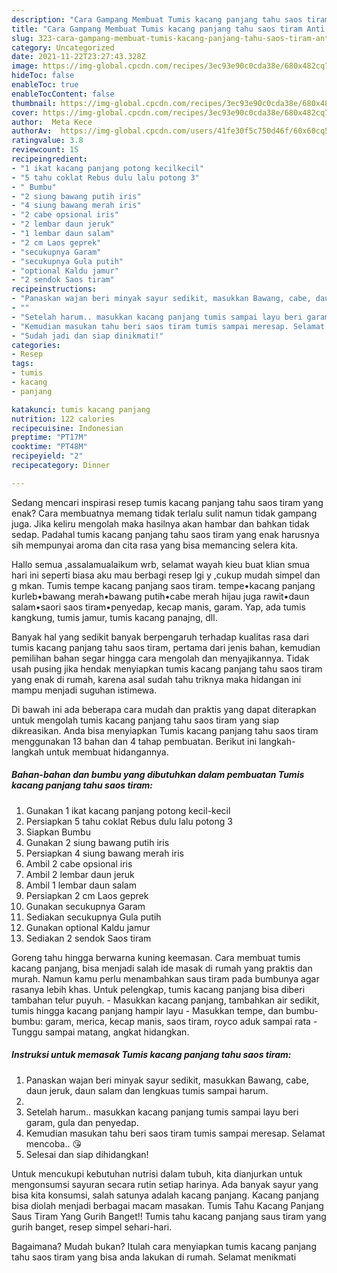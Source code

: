 ```yaml
---
description: "Cara Gampang Membuat Tumis kacang panjang tahu saos tiram Anti Gagal"
title: "Cara Gampang Membuat Tumis kacang panjang tahu saos tiram Anti Gagal"
slug: 323-cara-gampang-membuat-tumis-kacang-panjang-tahu-saos-tiram-anti-gagal
category: Uncategorized
date: 2021-11-22T23:27:43.328Z
image: https://img-global.cpcdn.com/recipes/3ec93e90c0cda38e/680x482cq70/tumis-kacang-panjang-tahu-saos-tiram-foto-resep-utama.jpg
hideToc: false
enableToc: true
enableTocContent: false
thumbnail: https://img-global.cpcdn.com/recipes/3ec93e90c0cda38e/680x482cq70/tumis-kacang-panjang-tahu-saos-tiram-foto-resep-utama.jpg
cover: https://img-global.cpcdn.com/recipes/3ec93e90c0cda38e/680x482cq70/tumis-kacang-panjang-tahu-saos-tiram-foto-resep-utama.jpg
author:  Meta Kece
authorAv:  https://img-global.cpcdn.com/users/41fe30f5c750d46f/60x60cq50/avatar.jpg
ratingvalue: 3.8
reviewcount: 15
recipeingredient:
- "1 ikat kacang panjang potong kecilkecil"
- "5 tahu coklat Rebus dulu lalu potong 3"
- " Bumbu"
- "2 siung bawang putih iris"
- "4 siung bawang merah iris"
- "2 cabe opsional iris"
- "2 lembar daun jeruk"
- "1 lembar daun salam"
- "2 cm Laos geprek"
- "secukupnya Garam"
- "secukupnya Gula putih"
- "optional Kaldu jamur"
- "2 sendok Saos tiram"
recipeinstructions:
- "Panaskan wajan beri minyak sayur sedikit, masukkan Bawang, cabe, daun jeruk, daun salam dan lengkuas tumis sampai harum."
- ""
- "Setelah harum.. masukkan kacang panjang tumis sampai layu beri garam, gula dan penyedap."
- "Kemudian masukan tahu beri saos tiram tumis sampai meresap. Selamat mencoba.. 😘"
- "Sudah jadi dan siap dinikmati!"
categories:
- Resep
tags:
- tumis
- kacang
- panjang

katakunci: tumis kacang panjang 
nutrition: 122 calories
recipecuisine: Indonesian
preptime: "PT17M"
cooktime: "PT48M"
recipeyield: "2"
recipecategory: Dinner

---
```



Sedang mencari inspirasi resep tumis kacang panjang tahu saos tiram yang enak? Cara membuatnya memang tidak terlalu sulit namun tidak gampang juga. Jika keliru mengolah maka hasilnya akan hambar dan bahkan tidak sedap. Padahal tumis kacang panjang tahu saos tiram yang enak harusnya sih mempunyai aroma dan cita rasa yang bisa memancing selera kita.


Hallo semua ,assalamualaikum wrb, selamat wayah kieu buat klian smua hari ini seperti biasa aku mau berbagi resep lgi y ,cukup mudah simpel dan g mkan. Tumis tempe kacang panjang saos tiram. tempe•kacang panjang kurleb•bawang merah•bawang putih•cabe merah hijau juga rawit•daun salam•saori saos tiram•penyedap, kecap manis, garam. Yap, ada tumis kangkung, tumis jamur, tumis kacang panajng, dll.

Banyak hal yang sedikit banyak berpengaruh terhadap kualitas rasa dari tumis kacang panjang tahu saos tiram, pertama dari jenis bahan, kemudian pemilihan bahan segar hingga cara mengolah dan menyajikannya. Tidak usah pusing jika hendak menyiapkan tumis kacang panjang tahu saos tiram yang enak di rumah, karena asal sudah tahu triknya maka hidangan ini mampu menjadi suguhan istimewa.


Di bawah ini ada beberapa cara mudah dan praktis yang dapat diterapkan untuk mengolah tumis kacang panjang tahu saos tiram yang siap dikreasikan. Anda bisa menyiapkan Tumis kacang panjang tahu saos tiram menggunakan 13 bahan dan 4 tahap pembuatan. Berikut ini langkah-langkah untuk membuat hidangannya.

<!--inarticleads1-->

##### Bahan-bahan dan bumbu yang dibutuhkan dalam pembuatan Tumis kacang panjang tahu saos tiram:

1. Gunakan 1 ikat kacang panjang potong kecil-kecil
1. Persiapkan 5 tahu coklat Rebus dulu lalu potong 3
1. Siapkan  Bumbu
1. Gunakan 2 siung bawang putih iris
1. Persiapkan 4 siung bawang merah iris
1. Ambil 2 cabe opsional iris
1. Ambil 2 lembar daun jeruk
1. Ambil 1 lembar daun salam
1. Persiapkan 2 cm Laos geprek
1. Gunakan secukupnya Garam
1. Sediakan secukupnya Gula putih
1. Gunakan optional Kaldu jamur
1. Sediakan 2 sendok Saos tiram


Goreng tahu hingga berwarna kuning keemasan. Cara membuat tumis kacang panjang, bisa menjadi salah ide masak di rumah yang praktis dan murah. Namun kamu perlu menambahkan saus tiram pada bumbunya agar rasanya lebih khas. Untuk pelengkap, tumis kacang panjang bisa diberi tambahan telur puyuh. - Masukkan kacang panjang, tambahkan air sedikit, tumis hingga kacang panjang hampir layu - Masukkan tempe, dan bumbu-bumbu: garam, merica, kecap manis, saos tiram, royco aduk sampai rata - Tunggu sampai matang, angkat hidangkan. 

<!--inarticleads2-->

##### Instruksi untuk memasak Tumis kacang panjang tahu saos tiram:

1. Panaskan wajan beri minyak sayur sedikit, masukkan Bawang, cabe, daun jeruk, daun salam dan lengkuas tumis sampai harum.
1. 
1. Setelah harum.. masukkan kacang panjang tumis sampai layu beri garam, gula dan penyedap.
1. Kemudian masukan tahu beri saos tiram tumis sampai meresap. Selamat mencoba.. 😘
1. Selesai dan siap dihidangkan!

Untuk mencukupi kebutuhan nutrisi dalam tubuh, kita dianjurkan untuk mengonsumsi sayuran secara rutin setiap harinya. Ada banyak sayur yang bisa kita konsumsi, salah satunya adalah kacang panjang. Kacang panjang bisa diolah menjadi berbagai macam masakan. Tumis Tahu Kacang Panjang Saus Tiram Yang Gurih Banget!! Tumis tahu kacang panjang saus tiram yang gurih banget, resep simpel sehari-hari. 

Bagaimana? Mudah bukan? Itulah cara menyiapkan tumis kacang panjang tahu saos tiram yang bisa anda lakukan di rumah. Selamat menikmati
